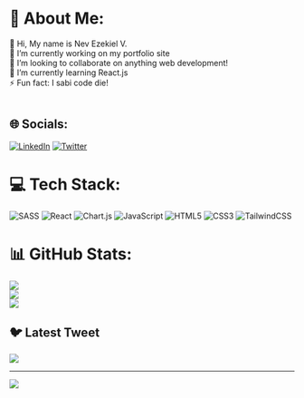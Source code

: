 # 💫 About Me:
👋 Hi, My name is Nev Ezekiel V.<br>🔭 I’m currently working on my portfolio site<br>👯 I’m looking to collaborate on anything web development!<br>🌱 I’m currently learning React.js<br>⚡ Fun fact: I sabi code die!<br><br>


## 🌐 Socials:
[![LinkedIn](https://img.shields.io/badge/LinkedIn-%230077B5.svg?logo=linkedin&logoColor=white)](https://linkedin.com/in/Nev-Ezekiel) [![Twitter](https://img.shields.io/badge/Twitter-%231DA1F2.svg?logo=Twitter&logoColor=white)](https://twitter.com/@nevsavvy) 

# 💻 Tech Stack:
![SASS](https://img.shields.io/badge/SASS-hotpink.svg?style=for-the-badge&logo=SASS&logoColor=white) ![React](https://img.shields.io/badge/react-%2320232a.svg?style=for-the-badge&logo=react&logoColor=%2361DAFB) ![Chart.js](https://img.shields.io/badge/chart.js-F5788D.svg?style=for-the-badge&logo=chart.js&logoColor=white) ![JavaScript](https://img.shields.io/badge/javascript-%23323330.svg?style=for-the-badge&logo=javascript&logoColor=%23F7DF1E) ![HTML5](https://img.shields.io/badge/html5-%23E34F26.svg?style=for-the-badge&logo=html5&logoColor=white) ![CSS3](https://img.shields.io/badge/css3-%231572B6.svg?style=for-the-badge&logo=css3&logoColor=white) ![TailwindCSS](https://img.shields.io/badge/tailwindcss-%2338B2AC.svg?style=for-the-badge&logo=tailwind-css&logoColor=white)
# 📊 GitHub Stats:
![](https://github-readme-stats.vercel.app/api?username=Verumun&theme=nightowl&hide_border=true&include_all_commits=true&count_private=true)<br/>
![](https://github-readme-streak-stats.herokuapp.com/?user=Verumun&theme=nightowl&hide_border=true)<br/>
![](https://github-readme-stats.vercel.app/api/top-langs/?username=Verumun&theme=nightowl&hide_border=true&include_all_commits=true&count_private=true&layout=compact)

## 🐦 Latest Tweet
[![](https://gtce.itsvg.in/api?username=@nevsavvy)](https://github.com/VishwaGauravIn/github-twitter-card-embed)

---
[![](https://visitcount.itsvg.in/api?id=Verumun&icon=0&color=0)](https://visitcount.itsvg.in)

<!-- Proudly created with GPRM ( https://gprm.itsvg.in ) -->
